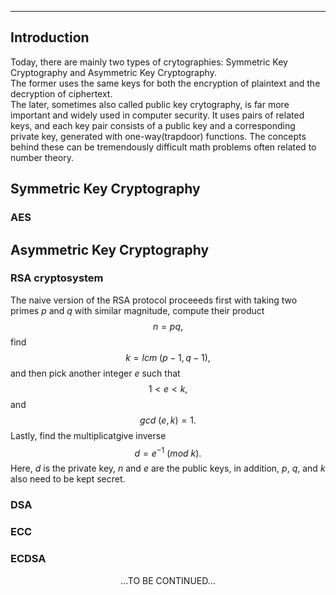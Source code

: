 ***
## Introduction
Today, there are mainly two types of crytographies: Symmetric Key Cryptography and Asymmetric Key Cryptography.
<br/>
The former uses the same keys for both the encryption of plaintext and the decryption of ciphertext.
<br/>
The later, sometimes also called public key crytography, is far more important and widely used in computer security. It uses pairs of related keys, and each key pair consists of a public key and a corresponding private key, generated with one-way(trapdoor) functions. The concepts behind these can be tremendously difficult math problems often related to number theory.

## Symmetric Key Cryptography
### AES

## Asymmetric Key Cryptography
### RSA cryptosystem 
The naive version of the RSA protocol proceeeds first with taking two primes $p$ and $q$ with similar magnitude, compute their product $$n=pq,$$ find $$k=lcm{\:}(p-1,q-1),$$ and then pick another integer $e$ such that $${1}{<}{e}{<}{k},$$ and $$gcd{\:}(e,k)=1.$$ Lastly, find the multiplicatgive inverse $$d=e^{-1}{\:}(mod{\:}k).$$ Here, ${d}$ is the private key, $n$ and $e$ are the public keys, in addition, $p$, $q$, and $k$ also need to be kept secret.

 
### DSA
### ECC
### ECDSA
  
  
<p/><p align="center">...TO BE CONTINUED...<p/>
<p/><script type="text/javascript" charset="utf-8" src=" https://cdn.mathjax.org/mathjax/latest/MathJax.js?config=TeX-AMS-MML_HTMLorMML, https://vincenttam.github.io/javascripts/MathJaxLocal.js"></script>
